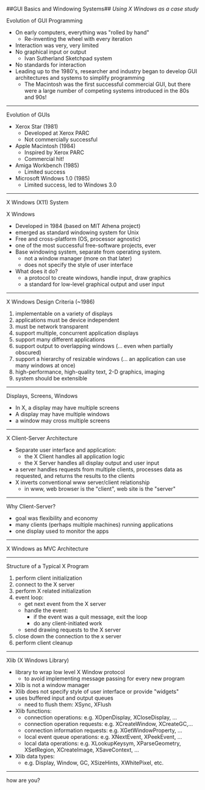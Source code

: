 ##GUI Basics and Windowing Systems##
*Using X Windows as a case study*

Evolution of GUI Programming

- On early computers, everything was "rolled by hand"
	- Re-inventing the wheel with every iteration
- Interaction was very, very limited
- No graphical input or output
	- Ivan Sutherland Sketchpad system
- No standards for interaction
- Leading up to the 1980's, researcher and industry began to develop GUI architectures and systems to simplify programming
	- The Macintosh was the first successful commercial GUI, but there were a large number of competing systems introduced in the 80s and 90s!	 
***
Evolution of GUIs

- Xerox Star (1981)
	- Developed at Xerox PARC
	- Not commercially successful
- Apple Macintosh (1984)
	- Inspired by Xerox PARC
	- Commercial hit!
- Amiga Workbench (1985)
	- Limited success
- Microsoft Windows 1.0 (1985)
	- Limited success, led to Windows 3.0

***
X Windows (X11) System

X Windows

- Developed in 1984 (based on MIT Athena project)
- emerged as standard windowing system for Unix
- Free and cross-platform (OS, processor agnostic)
- one of the most successful free-software projects, ever
- Base windowing system, separate from operating system.
	- not a window manager (more on that later)
	- does not specify the style of user interface
- What does it do?
	- a protocol to create windows, handle input, draw graphics
	- a standard for low-level graphical output and user input

***
X Windows Design Criteria (~1986)

1. implementable on a variety of displays
2. applications must be device independent
3. must be network transparent
4. support multiple, concurrent application displays
5. support many different applications
6. support output to overlapping windows (... even when partially obscured)
7. support a hierarchy of resizable windows (... an application can use many windows at once)
8. high-performance, high-quality text, 2-D graphics, imaging
9. system should be extensible

***
Displays, Screens, Windows

- In X, a display may have multiple screens
- A display may have multiple windows
- a window may cross multiple screens

***
X Client-Server Architecture

- Separate user interface and application:
	- the X Client handles all application logic
	- the X Server handles all display output and user input
- a server handles requests from multiple clients, processes data as requested, and returns the results to the clients
- X inverts conventional www server/client relationship
	- in www, web browser is the "client", web site is the "server"

***
Why Client-Server?

- goal was flexibility and economy
- many clients (perhaps multiple machines) running applications
- one display used to monitor the apps

***
X Windows as MVC Architecture

***
Structure of a Typical X Program

1. perform client initialization
2. connect to the X server
3. perform X related initialization
4. event loop:
	- get next event from the X server
	- handle the event:
		- if the event was a quit message, exit the loop
		- do any client-initiated work
	- send drawing requests to the X server
5. close down the connection to the x server
6. perform client cleanup

***
Xlib (X Windows Library)

- library to wrap low level X Window protocol
	- to avoid implementing message passing for every new program
- Xlib is not a window manager
- Xlib does not specify style of user interface or provide "widgets"
- uses buffered input and output queues
	- need to flush them: XSync, XFlush
- Xlib functions:
	- connection operations: e.g. XOpenDisplay, XCloseDisplay, ...
	- connection operation requests:  e.g. XCreateWindow, XCreateGC,...
	- connection information requests: e.g. XGetWindowProperty, ...
	- local event queue operations: e.g. XNextEvent, XPeekEvent, ...
	- local data operations: e.g. XLookupKeysym, XParseGeometry, XSetRegion, XCreateImage, XSaveContext, ...
- Xlib data types:
	- e.g. Display, Window, GC, XSizeHints, XWhitePixel, etc.

***
how are you?



 





